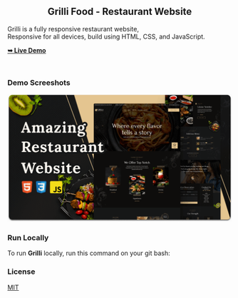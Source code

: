 

  <h2 align="center">Grilli Food - Restaurant Website</h2>

  Grilli is a fully responsive restaurant website, <br />Responsive for all devices, build using HTML, CSS, and JavaScript.

  <a href="https://codewithsadee.github.io/grilli/"><strong>➥ Live Demo</strong></a>

</div>

<br />

### Demo Screeshots

![Grilli Desktop Demo](./readme-images/desktop.png "Desktop Demo")


### Run Locally

To run **Grilli** locally, run this command on your git bash:


### License

[MIT](https://choosealicense.com/licenses/mit/)
